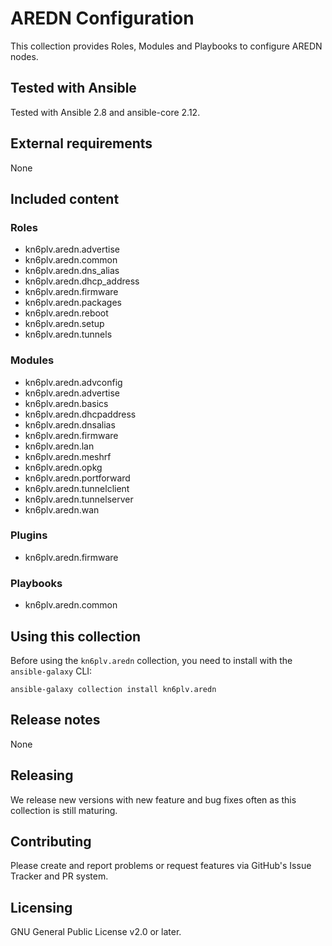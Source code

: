 # AREDN Configuration

This collection provides Roles, Modules and Playbooks to configure AREDN nodes.

## Tested with Ansible

Tested with Ansible 2.8 and ansible-core 2.12.

## External requirements

None

## Included content

### Roles

* kn6plv.aredn.advertise
* kn6plv.aredn.common
* kn6plv.aredn.dns_alias
* kn6plv.aredn.dhcp_address
* kn6plv.aredn.firmware
* kn6plv.aredn.packages
* kn6plv.aredn.reboot
* kn6plv.aredn.setup
* kn6plv.aredn.tunnels

### Modules

* kn6plv.aredn.advconfig
* kn6plv.aredn.advertise
* kn6plv.aredn.basics
* kn6plv.aredn.dhcpaddress
* kn6plv.aredn.dnsalias
* kn6plv.aredn.firmware
* kn6plv.aredn.lan
* kn6plv.aredn.meshrf
* kn6plv.aredn.opkg
* kn6plv.aredn.portforward
* kn6plv.aredn.tunnelclient
* kn6plv.aredn.tunnelserver
* kn6plv.aredn.wan

### Plugins

* kn6plv.aredn.firmware

### Playbooks

* kn6plv.aredn.common

## Using this collection

Before using the ```kn6plv.aredn``` collection, you need to install with the ```ansible-galaxy``` CLI:
```
ansible-galaxy collection install kn6plv.aredn
```
## Release notes

None

## Releasing

We release new versions with new feature and bug fixes often as this collection is still maturing.

## Contributing

Please create and report problems or request features via GitHub's Issue Tracker and PR system.

## Licensing

GNU General Public License v2.0 or later.
